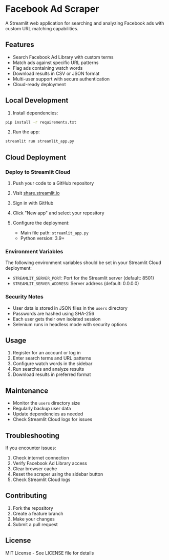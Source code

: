 # Facebook Ad Scraper

A Streamlit web application for searching and analyzing Facebook ads with custom URL matching capabilities.

## Features

- Search Facebook Ad Library with custom terms
- Match ads against specific URL patterns
- Flag ads containing watch words
- Download results in CSV or JSON format
- Multi-user support with secure authentication
- Cloud-ready deployment

## Local Development

1. Install dependencies:
```bash
pip install -r requirements.txt
```

2. Run the app:
```bash
streamlit run streamlit_app.py
```

## Cloud Deployment

### Deploy to Streamlit Cloud

1. Push your code to a GitHub repository

2. Visit [share.streamlit.io](https://share.streamlit.io)

3. Sign in with GitHub

4. Click "New app" and select your repository

5. Configure the deployment:
   - Main file path: `streamlit_app.py`
   - Python version: 3.9+

### Environment Variables

The following environment variables should be set in your Streamlit Cloud deployment:

- `STREAMLIT_SERVER_PORT`: Port for the Streamlit server (default: 8501)
- `STREAMLIT_SERVER_ADDRESS`: Server address (default: 0.0.0.0)

### Security Notes

- User data is stored in JSON files in the `users` directory
- Passwords are hashed using SHA-256
- Each user gets their own isolated session
- Selenium runs in headless mode with security options

## Usage

1. Register for an account or log in
2. Enter search terms and URL patterns
3. Configure watch words in the sidebar
4. Run searches and analyze results
5. Download results in preferred format

## Maintenance

- Monitor the `users` directory size
- Regularly backup user data
- Update dependencies as needed
- Check Streamlit Cloud logs for issues

## Troubleshooting

If you encounter issues:

1. Check internet connection
2. Verify Facebook Ad Library access
3. Clear browser cache
4. Reset the scraper using the sidebar button
5. Check Streamlit Cloud logs

## Contributing

1. Fork the repository
2. Create a feature branch
3. Make your changes
4. Submit a pull request

## License

MIT License - See LICENSE file for details 